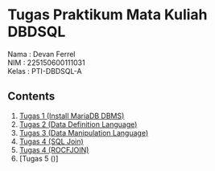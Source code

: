 # Tugas Praktikum Mata Kuliah DBDSQL
Nama  : Devan Ferrel        
NIM   : 225150600111031      
Kelas : PTI-DBDSQL-A

## Contents
1. [Tugas 1 (Install MariaDB DBMS)](./TugasPrak1)
2. [Tugas 2 (Data Definition Language)](./TugasPrak2)
3. [Tugas 3 (Data Manipulation Language)](./TugasPrak3)
4. [Tugas 4 (SQL Join)](./TugasPrak4/)
5. [Tugas 4 (ROCFJOIN)](./TugasPrak4/Tugas_ROCFJOIN/)
6. [Tugas 5 ()]